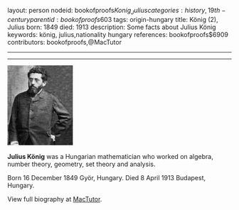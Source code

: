layout: person
nodeid: bookofproofs$Konig_Julius
categories: history,19th-century
parentid: bookofproofs$603
tags: origin-hungary
title: König (2), Julius
born: 1849
died: 1913
description: Some facts about Julius König
keywords: könig, julius,nationality hungary
references: bookofproofs$6909
contributors: bookofproofs,@MacTutor

---


---

![Konig_Julius.jpg](https://github.com/bookofproofs/bookofproofs.github.io/blob/main/_sources/_assets/images/portraits/Konig_Julius.jpg?raw=true)

**Julius König** was a Hungarian mathematician who worked on algebra, number theory, geometry, set theory and analysis.

Born 16 December 1849 Györ, Hungary. Died 8 April 1913 Budapest, Hungary.


View full biography at [MacTutor](https://mathshistory.st-andrews.ac.uk/Biographies/Konig_Julius/).